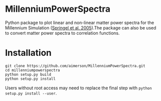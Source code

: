 # MillenniumPowerSpectra

Python package to plot linear and non-linear matter power spectra for the Millennium Simulation ([Springel et al. 2005](http://adsabs.harvard.edu/abs/2005Natur.435..629S)).The package can also be used to convert matter power spectra to correlation functions.

# Installation
```
git clone https://github.com/aimerson/MillenniumPowerSpectra.git
cd millenniumpowerspectra
python setup.py build
python setup.py install
```
Users without root access may need to replace the final step with `python setup.py install --user`.
